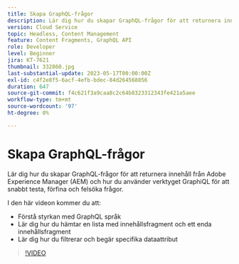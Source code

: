 ```yaml
---
title: Skapa GraphQL-frågor
description: Lär dig hur du skapar GraphQL-frågor för att returnera innehåll från Adobe Experience Manager (AEM) och hur du använder verktyget GraphiQL för att snabbt testa, förfina och felsöka frågor.
version: Cloud Service
topic: Headless, Content Management
feature: Content Fragments, GraphQL API
role: Developer
level: Beginner
jira: KT-7621
thumbnail: 332860.jpg
last-substantial-update: 2023-05-17T00:00:00Z
exl-id: c4f2e8f5-6acf-4efb-bdec-84d264568856
duration: 647
source-git-commit: f4c621f3a9caa8c2c64b8323312343fe421a5aee
workflow-type: tm+mt
source-wordcount: '97'
ht-degree: 0%

---
```


# Skapa GraphQL-frågor

Lär dig hur du skapar GraphQL-frågor för att returnera innehåll från Adobe Experience Manager (AEM) och hur du använder verktyget GraphiQL för att snabbt testa, förfina och felsöka frågor.

I den här videon kommer du att:

+ Förstå styrkan med GraphQL språk
+ Lär dig hur du hämtar en lista med innehållsfragment och ett enda innehållsfragment
+ Lär dig hur du filtrerar och begär specifika dataattribut

>[!VIDEO](https://video.tv.adobe.com/v/332860?quality=12&learn=on)

